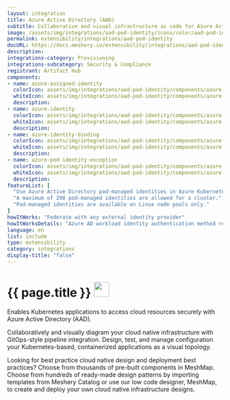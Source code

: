 ```yaml
---
layout: integration
title: Azure Active Directory (AAD)
subtitle: Collaborative and visual infrastructure as code for Azure Active Directory (AAD)
image: /assets/img/integrations/aad-pod-identity/icons/color/aad-pod-identity-color.svg
permalink: extensibility/integrations/aad-pod-identity
docURL: https://docs.meshery.io/extensibility/integrations/aad-pod-identity
description: 
integrations-category: Provisioning
integrations-subcategory: Security & Compliance
registrant: Artifact Hub
components: 
- name: azure-assigned-identity
  colorIcon: assets/img/integrations/aad-pod-identity/components/azure-assigned-identity/icons/color/azure-assigned-identity-color.svg
  whiteIcon: assets/img/integrations/aad-pod-identity/components/azure-assigned-identity/icons/white/azure-assigned-identity-white.svg
  description: 
- name: azure-identity
  colorIcon: assets/img/integrations/aad-pod-identity/components/azure-identity/icons/color/azure-identity-color.svg
  whiteIcon: assets/img/integrations/aad-pod-identity/components/azure-identity/icons/white/azure-identity-white.svg
  description: 
- name: azure-identity-binding
  colorIcon: assets/img/integrations/aad-pod-identity/components/azure-identity-binding/icons/color/azure-identity-binding-color.svg
  whiteIcon: assets/img/integrations/aad-pod-identity/components/azure-identity-binding/icons/white/azure-identity-binding-white.svg
  description: 
- name: azure-pod-identity-exception
  colorIcon: assets/img/integrations/aad-pod-identity/components/azure-pod-identity-exception/icons/color/azure-pod-identity-exception-color.svg
  whiteIcon: assets/img/integrations/aad-pod-identity/components/azure-pod-identity-exception/icons/white/azure-pod-identity-exception-white.svg
  description: 
featureList: [
  "Use Azure Active Directory pod-managed identities in Azure Kubernetes Service.",
  "A maximum of 200 pod-managed identities are allowed for a cluster.",
  "Pod-managed identities are available on Linux node pools only."
]
howItWorks: "Federate with any external identity provider"
howItWorksDetails: "Azure AD workload identity authentication method replaces pod-managed identity, which integrates with the Kubernetes native capabilities to federate with any external identity providers on behalf of the application."
language: en
list: include
type: extensibility
category: integrations
display-title: "false"
---
```

<h1>{{ page.title }} <img src="{{ page.image }}" style="width: 35px; height: 35px;" /></h1>

<p>
Enables Kubernetes applications to access cloud resources securely with Azure Active Directory (AAD).
</p>
<p>
    Collaboratively and visually diagram your cloud native infrastructure with GitOps-style pipeline integration. Design, test, and manage configuration your Kubernetes-based, containerized applications as a visual topology.
</p>
<p>
    Looking for best practice cloud native design and deployment best practices? Choose from thousands of pre-built components in MeshMap. Choose from hundreds of ready-made design patterns by importing templates from Meshery Catalog or use our low code designer, MeshMap, to create and deploy your own cloud native infrastructure designs.
</p>
